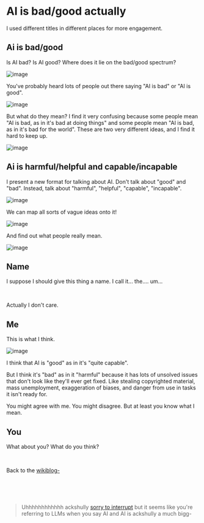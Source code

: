 # AI is bad/good actually

I used different titles in different places for more engagement.

## Ai is bad/good

Is AI bad? Is AI good? Where does it lie on the bad/good spectrum?

![image](https://github.com/TodePond/TodePondDotCom/assets/15892272/a275e6f5-4c8d-47fc-ace2-0cf4cdbbe22e)

You've probably heard lots of people out there saying "AI is bad" or "AI is good".

![image](https://github.com/TodePond/TodePondDotCom/assets/15892272/3d7f7ffc-7a4e-489c-bda4-b84432b18f7a)

But what do they mean? I find it very confusing because some people mean "AI is bad, as in it's bad at doing things" and some people mean "AI is bad, as in it's bad for the world". These are two very different ideas, and I find it hard to keep up.

![image](https://github.com/TodePond/TodePondDotCom/assets/15892272/b604c2b2-9e40-423d-b5ec-406169c1278f)

## Ai is harmful/helpful and capable/incapable

I present a new format for talking about AI. Don't talk about "good" and "bad". Instead, talk about "harmful", "helpful", "capable", "incapable".

![image](https://github.com/TodePond/TodePondDotCom/assets/15892272/0a276ba5-26fa-4306-a65c-4798b5c6a65d)

We can map all sorts of vague ideas onto it!

![image](https://github.com/TodePond/TodePondDotCom/assets/15892272/68c6938a-e11a-4bfd-810d-9994f21e5ae8)

And find out what people really mean.

![image](https://github.com/TodePond/TodePondDotCom/assets/15892272/fe08c294-dbad-4ef6-a6ca-50c720cf93b6)

## Name

I suppose I should give this thing a name. I call it... the.... um...

<br>

Actually I don't care.

## Me

This is what I think.

![image](https://github.com/TodePond/TodePondDotCom/assets/15892272/90a4ee5a-af18-4f43-85db-24f95ca4f2f5)

I think that AI is "good" as in it's "quite capable".

But I think it's "bad" as in it "harmful" because it has lots of unsolved issues that don't look like they'll ever get fixed. Like stealing copyrighted material, mass unemployment, exaggeration of biases, and danger from use in tasks it isn't ready for.  

You might agree with me. You might disagree. But at least you know what I mean.

## You

What about you? What do you think?

<br>

Back to the [wikiblog-](/wikiblogarden)

<br>

<br>

<br>

> Uhhhhhhhhhhhh ackshully [sorry to interrupt](https://youtu.be/ZMklf0vUl18) but it seems like you're referring to LLMs when you say AI and AI is ackshully a much bigg-
